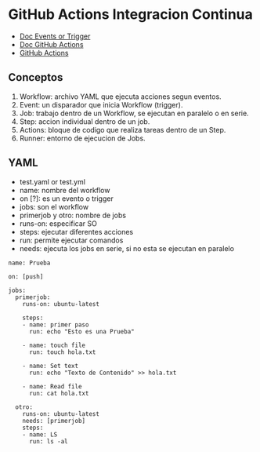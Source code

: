 # GitHub Actions Integracion Continua

* [Doc Events or Trigger](https://docs.github.com/es/actions/writing-workflows/choosing-when-your-workflow-runs/events-that-trigger-workflows)
* [Doc GitHub Actions](https://docs.github.com/es)
* [GitHub Actions](https://github.com/marketplace?type=actions)

## Conceptos
1. Workflow: archivo YAML que ejecuta acciones segun eventos.
2. Event: un disparador que inicia Workflow (trigger).
3. Job: trabajo dentro de un Workflow, se ejecutan en paralelo o en serie.
4. Step: accion individual dentro de un job.
5. Actions: bloque de codigo que realiza tareas dentro de un Step.
6. Runner: entorno de ejecucion de Jobs.

## YAML
* test.yaml or test.yml
* name: nombre del workflow
* on [?]: es un evento o trigger
* jobs: son el workflow
* primerjob y otro: nombre de jobs
* runs-on: especificar SO
* steps: ejecutar diferentes acciones
* run: permite ejecutar comandos
* needs: ejecuta los jobs en serie, si no esta se ejecutan en paralelo
```
name: Prueba

on: [push]

jobs: 
  primerjob:
    runs-on: ubuntu-latest

    steps:
    - name: primer paso
      run: echo "Esto es una Prueba"

    - name: touch file
      run: touch hola.txt

    - name: Set text
      run: echo "Texto de Contenido" >> hola.txt

    - name: Read file
      run: cat hola.txt

  otro:
    runs-on: ubuntu-latest
    needs: [primerjob]
    steps:
    - name: LS
      run: ls -al
```

